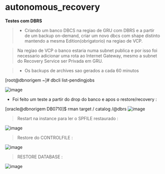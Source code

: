 # autonomous_recovery

**Testes com DBRS**

> -  Criando um banco DBCS na regiao de GRU com DBRS e a partir de um backup on-demand, criar um novo dbcs com shape distinto mantendo a mesma Edition(obrigatorio) na regiao de VCP.

> Na regiao de VCP o banco estaria numa subnet publica e por isso foi necessario adicionar uma rota ao Internet Gateway, mesmo a subnet do Recovery Service ser Privada em GRU.

> - Os backups de archives sao gerados a cada 60 minutos


[root@dbnorigem ~]# dbcli list-pendingjobs

![image](https://github.com/sup-cloudb/autonomous_recovery/assets/72585042/265e69cc-9118-4384-b97c-4a430b3d51d4)


-  Foi feito um teste a partir do drop do banco e apos o restore/recovery : 

[oracle@dbnorigem DB0710]$ rman target / catalog /@dbrs
![image](https://github.com/sup-cloudb/autonomous_recovery/assets/72585042/90e82a66-d1c1-4f6c-b06f-e81f620a6f54)


> Restart na instance para ler o SPFILE restaurado : 

![image](https://github.com/sup-cloudb/autonomous_recovery/assets/72585042/bf4fe1d7-6592-44e2-b33c-60d7c8f450f6)

> Restore do CONTROLFILE : 

![image](https://github.com/sup-cloudb/autonomous_recovery/assets/72585042/d84eaeee-5178-40c3-b3b8-cde596586c68)

> RESTORE DATABASE : 

![image](https://github.com/sup-cloudb/autonomous_recovery/assets/72585042/a6516803-44bb-4fb0-8389-63f4863bc29e)

